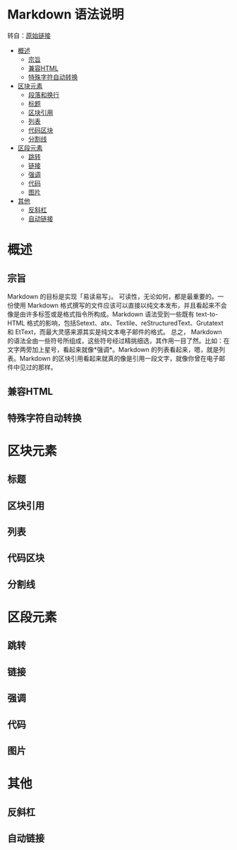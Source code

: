 ﻿Markdown 语法说明 
==================
转自：[原始链接](http://wowubuntu.com/markdown/ "markdown语法说明")  
+ [概述](#overview)  
	+ [宗旨](#philosophy)  
	+ [兼容HTML](#html)  
	+ [特殊字符自动转换](#autoescape)  
+ [区块元素](#block)  
	+ [段落和换行](#p)  
	+ [标题](#header)  
	+ [区块引用](#blockquote)  
	+ [列表](#list)  
	+ [代码区块](#precode)  
	+ [分割线](#hr)  
+ [区段元素](#span)  
	+ [跳转](#jump)  
	+ [链接](#link)  
	+ [强调](#em)  
	+ [代码](#code)  
	+ [图片](#img)  
+ [其他](#misc)  
	+ [反斜杠](#backslash)  
	+ [自动链接](#autolink)  
<h1 id="overview">概述</h1>
<h2 id="philosophy">宗旨</h2>
	    Markdown 的目标是实现「易读易写」。  
	    可读性，无论如何，都是最重要的。一份使用 Markdown 格式撰写的文件应该可以直接以纯文本发布，并且看起来不会像是由许多标签或是格式指令所构成。Markdown 语法受到一些既有 text-to-HTML 格式的影响，包括Setext、atx、Textile、reStructuredText、Grutatext 和 EtText，而最大灵感来源其实是纯文本电子邮件的格式。  
	    总之， Markdown 的语法全由一些符号所组成，这些符号经过精挑细选，其作用一目了然。比如：在文字两旁加上星号，看起来就像*强调*。Markdown 的列表看起来，嗯，就是列表。Markdown 的区块引用看起来就真的像是引用一段文字，就像你曾在电子邮件中见过的那样。  
<h2 id="html">兼容HTML</h2>
<h2 id="antoescape">特殊字符自动转换</h2>
<h1 id="block">区块元素</h1>
<h2 id="header">标题</h2>
<h2 id="blockquote">区块引用</h2>
<h2 id="list">列表</h2>
<h2 id="precode">代码区块</h2>
<h2 id="hr">分割线</h2>
<h1 id="span">区段元素</h1>
<h2 id="jump">跳转</h2>
<h2 id="link">链接</h2>
<h2 id="em">强调</h2>
<h2 id="code">代码</h2>
<h2 id="img">图片</h2>
<h1 id="misc">其他</h1>
<h2 id="backslash">反斜杠</h2>
<h2 id="autolink">自动链接</h2>

